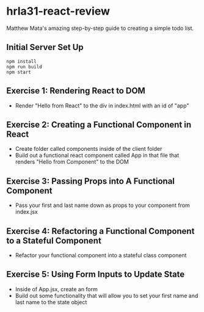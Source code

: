 # hrla31-react-review

Matthew Mata's amazing step-by-step guide to creating a simple todo list.

## Initial Server Set Up

```
npm install
npm run build
npm start
```

## Exercise 1: Rendering React to DOM

* Render "Hello from React" to the div in index.html with an id of "app"

## Exercise 2: Creating a Functional Component in React

* Create folder called components inside of the client folder
* Build out a functional react component called App in that file that renders "Hello from Component" to the DOM

## Exercise 3: Passing Props into A Functional Component

* Pass your first and last name down as props to your component from index.jsx

## Exercise 4: Refactoring a Functional Component to a Stateful Component

* Refactor your functional component into a stateful class component

## Exercise 5: Using Form Inputs to Update State

* Inside of App.jsx, create an form
* Build out some functionality that will allow you to set your first name and last name to the state object